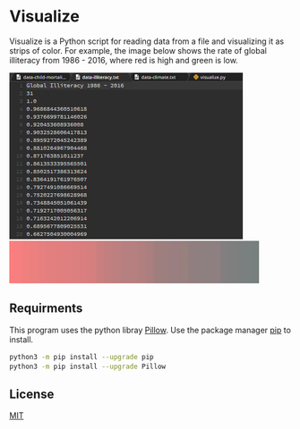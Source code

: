 # Visualize

Visualize is a Python script for reading data from a file and visualizing it as strips of color. For example, the image below shows the rate of global illiteracy from 1986 - 2016, where red is high and green is low.

![Global Iliteracy 1986 - 2016](/iliteracy_visual.png)
![Global Iliteracy visual](iliteracy_data.png)

## Requirments

This program uses the python libray [Pillow](https://pillow.readthedocs.io/en/stable/installation.html).
Use the package manager [pip](https://pip.pypa.io/en/stable/) to install.

```bash
python3 -m pip install --upgrade pip
python3 -m pip install --upgrade Pillow
```

## License
[MIT](https://choosealicense.com/licenses/mit/)

